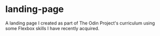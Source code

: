 # landing-page
A landing page I created as part of The Odin Project's curriculum using some Flexbox skills I have recently acquired. 
